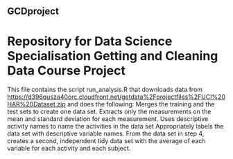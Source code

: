 ## GCDproject
# Repository for Data Science Specialisation Getting and Cleaning Data Course Project
This file contains the script run_analysis.R that downloads data from https://d396qusza40orc.cloudfront.net/getdata%2Fprojectfiles%2FUCI%20HAR%20Dataset.zip and does the following:
    Merges the training and the test sets to create one data set.
    Extracts only the measurements on the mean and standard deviation for each measurement.
    Uses descriptive activity names to name the activities in the data set
    Appropriately labels the data set with descriptive variable names.
    From the data set in step 4, creates a second, independent tidy data set with the average of each variable for each   activity and each subject.
